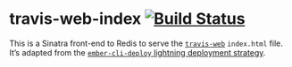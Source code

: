 # travis-web-index [![Build Status](https://travis-ci.org/travis-ci/travis-web-index.svg?branch=primary)](https://travis-ci.org/travis-ci/travis-web-index)

This is a Sinatra front-end to Redis to serve the [`travis-web`](https://github.com/travis-ci/travis-web) `index.html` file. It’s adapted from the [`ember-cli-deploy` lightning deployment strategy](http://ember-cli-deploy.github.io/ember-cli-deploy/docs/v0.6.x/lightning-strategy-examples/).
